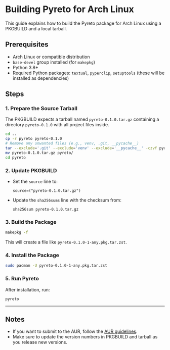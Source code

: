 # Building Pyreto for Arch Linux

This guide explains how to build the Pyreto package for Arch Linux using a PKGBUILD and a local tarball.

## Prerequisites
- Arch Linux or compatible distribution
- `base-devel` group installed (for `makepkg`)
- Python 3.8+
- Required Python packages: `textual`, `pyperclip`, `setuptools` (these will be installed as dependencies)

## Steps

### 1. Prepare the Source Tarball

The PKGBUILD expects a tarball named `pyreto-0.1.0.tar.gz` containing a directory `pyreto-0.1.0` with all project files inside.

```bash
cd ..
cp -r pyreto pyreto-0.1.0
# Remove any unwanted files (e.g., venv, .git, __pycache__)
tar --exclude='.git' --exclude='venv' --exclude='__pycache__' -czvf pyreto-0.1.0.tar.gz pyreto-0.1.0
mv pyreto-0.1.0.tar.gz pyreto/
cd pyreto
```

### 2. Update PKGBUILD

- Set the `source` line to:
  ```
  source=("pyreto-0.1.0.tar.gz")
  ```
- Update the `sha256sums` line with the checksum from:
  ```
  sha256sum pyreto-0.1.0.tar.gz
  ```

### 3. Build the Package

```bash
makepkg -f
```

This will create a file like `pyreto-0.1.0-1-any.pkg.tar.zst`.

### 4. Install the Package

```bash
sudo pacman -U pyreto-0.1.0-1-any.pkg.tar.zst
```

### 5. Run Pyreto

After installation, run:
```bash
pyreto
```

---

## Notes
- If you want to submit to the AUR, follow the [AUR guidelines](https://wiki.archlinux.org/title/Arch_User_Repository#AUR_submission_guidelines).
- Make sure to update the version numbers in PKGBUILD and tarball as you release new versions. 